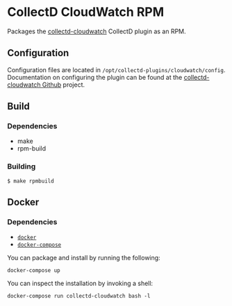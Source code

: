 CollectD CloudWatch RPM
=======================

Packages the [collectd-cloudwatch][1] CollectD plugin as an RPM.

Configuration
-------------

Configuration files are located in `/opt/collectd-plugins/cloudwatch/config`. Documentation on configuring the plugin can be found at the [collectd-cloudwatch Github][2] project.

Build
-----

### Dependencies

* make
* rpm-build

### Building

    $ make rpmbuild
    
Docker
------

### Dependencies

* [`docker`](https://docs.docker.com/install/)
* [`docker-compose`](https://docs.docker.com/compose/install/)

You can package and install by running the following:

    docker-compose up
    
You can inspect the installation by invoking a shell:

    docker-compose run collectd-cloudwatch bash -l

[1]: https://github.com/awslabs/collectd-cloudwatch
[2]: https://github.com/awslabs/collectd-cloudwatch#configuration
